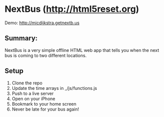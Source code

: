 #  NextBus (http://html5reset.org)

Demo: http://micdijkstra.getnextb.us

## Summary:

NextBus is a very simple offline HTML web app that tells you when the next bus is coming to two different locations.

## Setup

1. Clone the repo
2. Update the time arrays in _/js/functions.js
3. Push to a live server
4. Open on your iPhone
5. Bookmark to your home screen
6. Never be late for your bus again!


